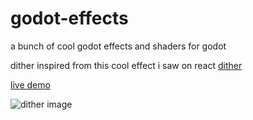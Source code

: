 # godot-effects
a bunch of cool godot effects and shaders for godot

dither
inspired from this cool effect i saw on react [dither](https://reactbits.dev/backgrounds/dither)

[live demo](https://l-kot.itch.io/godot-dither-effect)

![dither image](https://i.postimg.cc/Xvynqh3z/250710-02h58m16s-screenshot.png)
